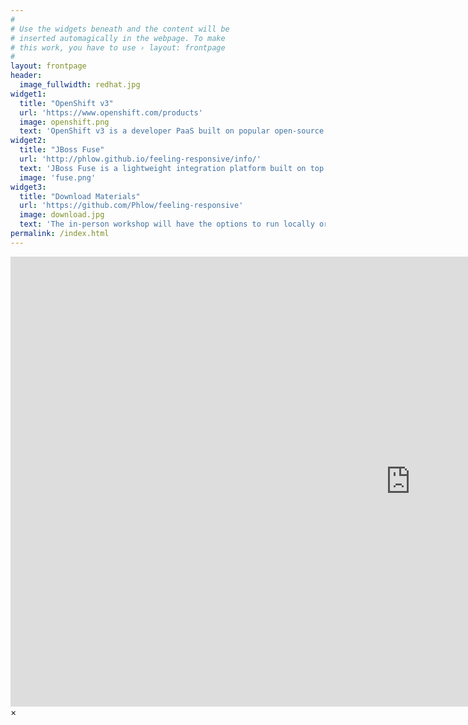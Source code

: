 ```yaml
---
#
# Use the widgets beneath and the content will be
# inserted automagically in the webpage. To make
# this work, you have to use › layout: frontpage
#
layout: frontpage
header:
  image_fullwidth: redhat.jpg
widget1:
  title: "OpenShift v3"
  url: 'https://www.openshift.com/products'
  image: openshift.png
  text: 'OpenShift v3 is a developer PaaS built on popular open-source communities like <a href="https://docker.io">Docker</a> and <a href="http://kubernetes.io">Kubernetes</a> that makes it easy to deploy cloud-native apps and microservices using container technology'
widget2:
  title: "JBoss Fuse"
  url: 'http://phlow.github.io/feeling-responsive/info/'
  text: 'JBoss Fuse is a lightweight integration platform built on top of popular open-source technology like <a href="http://activemq.apache.org">Apache ActiveMQ</a> and <a href="http://camel.apache.org">Apache Camel</a> that brings powerful integration capabilities to your apps whether deployed as cloud-native microserivces or traditional apps'
  image: 'fuse.png'
widget3:
  title: "Download Materials"
  url: 'https://github.com/Phlow/feeling-responsive'
  image: download.jpg
  text: 'The in-person workshop will have the options to run locally or in a public deployment of OpenShift v3, but for offline labs, please download the requisite material'
permalink: /index.html
---
```


<div id="videoModal" class="reveal-modal large" data-reveal="">
  <div class="flex-video widescreen vimeo" style="display: block;">
    <iframe width="1280" height="720" src="https://www.youtube.com/embed/3b5zCFSmVvU" frameborder="0" allowfullscreen></iframe>
  </div>
  <a class="close-reveal-modal">&#215;</a>
</div>
